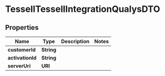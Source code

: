 

# TessellTessellIntegrationQualysDTO


## Properties

Name | Type | Description | Notes
------------ | ------------- | ------------- | -------------
**customerId** | **String** |  | 
**activationId** | **String** |  | 
**serverUri** | **URI** |  | 



